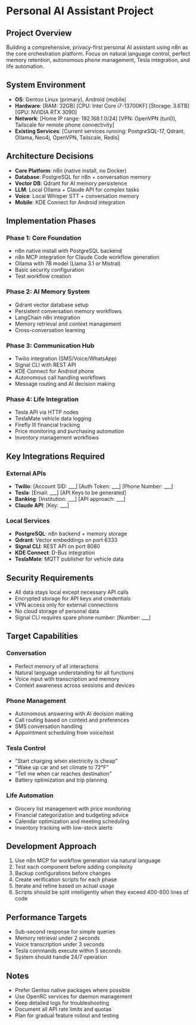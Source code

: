 # Personal AI Assistant Project

## Project Overview
Building a comprehensive, privacy-first personal AI assistant using n8n as the core orchestration platform. Focus on natural language control, perfect memory retention, autonomous phone management, Tesla integration, and life automation.

## System Environment
- **OS**: Gentoo Linux (primary), Android (mobile)
- **Hardware**: [RAM: 32GB] [CPU: Intel Core i7-13700KF] [Storage: 3.6TB] [GPU: NVIDIA RTX 3090]
- **Network**: [Home IP range: 192.168.1.0/24] [VPN: OpenVPN (tun0), Tailscale for remote phone connectivity]
- **Existing Services**: [Current services running: PostgreSQL-17, Qdrant, Ollama, Neo4j, OpenVPN, Tailscale, Redis]

## Architecture Decisions
- **Core Platform**: n8n (native install, no Docker)
- **Database**: PostgreSQL for n8n + conversation memory
- **Vector DB**: Qdrant for AI memory persistence  
- **LLM**: Local Ollama + Claude API for complex tasks
- **Voice**: Local Whisper STT + conversation memory
- **Mobile**: KDE Connect for Android integration

## Implementation Phases

### Phase 1: Core Foundation
- n8n native install with PostgreSQL backend
- n8n MCP integration for Claude Code workflow generation
- Ollama with 7B model (Llama 3.1 or Mistral)
- Basic security configuration
- Test workflow creation

### Phase 2: AI Memory System  
- Qdrant vector database setup
- Persistent conversation memory workflows
- LangChain n8n integration
- Memory retrieval and context management
- Cross-conversation learning

### Phase 3: Communication Hub
- Twilio integration (SMS/Voice/WhatsApp)
- Signal CLI with REST API
- KDE Connect for Android phone
- Autonomous call handling workflows
- Message routing and AI decision making

### Phase 4: Life Integration
- Tesla API via HTTP nodes
- TeslaMate vehicle data logging
- Firefly III financial tracking
- Price monitoring and purchasing automation
- Inventory management workflows

## Key Integrations Required

### External APIs
- **Twilio**: [Account SID: ___] [Auth Token: ___] [Phone Number: ___]
- **Tesla**: [Email: ___] [API Keys to be generated]
- **Banking**: [Institution: ___] [API approach: ___]
- **Claude API**: [Key: ___]

### Local Services
- **PostgreSQL**: n8n backend + memory storage
- **Qdrant**: Vector embeddings on port 6333
- **Signal CLI**: REST API on port 8080
- **KDE Connect**: D-Bus integration
- **TeslaMate**: MQTT publisher for vehicle data

## Security Requirements
- All data stays local except necessary API calls
- Encrypted storage for API keys and credentials
- VPN access only for external connections
- No cloud storage of personal data
- Signal CLI requires spare phone number: [Number: ___]

## Target Capabilities

### Conversation
- Perfect memory of all interactions
- Natural language understanding for all functions
- Voice input with transcription and memory
- Context awareness across sessions and devices

### Phone Management
- Autonomous answering with AI decision making
- Call routing based on context and preferences
- SMS conversation handling
- Appointment scheduling from voice/text

### Tesla Control
- "Start charging when electricity is cheap"
- "Wake up car and set climate to 72°F"  
- "Tell me when car reaches destination"
- Battery optimization and trip planning

### Life Automation
- Grocery list management with price monitoring
- Financial categorization and budgeting advice
- Calendar optimization and meeting scheduling  
- Inventory tracking with low-stock alerts

## Development Approach
1. Use n8n MCP for workflow generation via natural language
2. Test each component before adding complexity
3. Backup configurations before changes
4. Create verification scripts for each phase
5. Iterate and refine based on actual usage
6. Scripts should be split intelligently when they exceed 400-600 lines of code

## Performance Targets
- Sub-second response for simple queries
- Memory retrieval under 2 seconds
- Voice transcription under 3 seconds
- Tesla commands execute within 5 seconds
- System should handle 24/7 operation

## Notes
- Prefer Gentoo native packages where possible
- Use OpenRC services for daemon management
- Keep detailed logs for troubleshooting
- Document all API rate limits and quotas
- Plan for gradual feature rollout and testing
